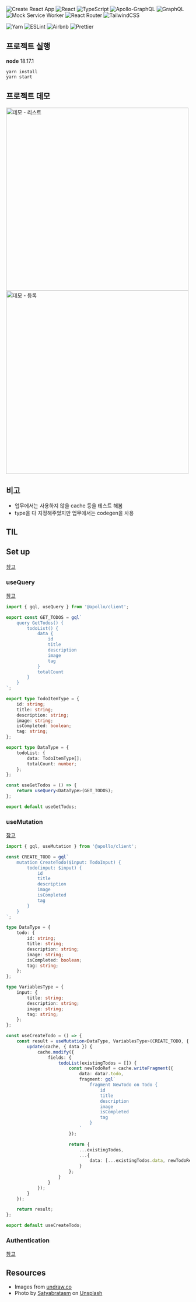 <img src="https://capsule-render.vercel.app/api?section=header&type=waving&height=300&text=Study%20GraphQL&color=gradient&fontSize=90&animation=fadeIn" alt="" />

![Create React App](https://img.shields.io/badge/create_react_app-303846?style=for-the-badge&logo=createreactapp&logoColor=09D3AC)
![React](https://img.shields.io/badge/react-%2320232a.svg?style=for-the-badge&logo=react&logoColor=%2361DAFB)
![TypeScript](https://img.shields.io/badge/typescript-%23007ACC.svg?style=for-the-badge&logo=typescript&logoColor=white)
![Apollo-GraphQL](https://img.shields.io/badge/-ApolloGraphQL-311C87?style=for-the-badge&logo=apollo-graphql)
![GraphQL](https://img.shields.io/badge/-GraphQL-E10098?style=for-the-badge&logo=graphql&logoColor=white)
![Mock Service Worker](https://img.shields.io/badge/Mock_Service_Worker-171717?style=for-the-badge&logo=mockserviceworker&logoColor=FF6A33)
![React Router](https://img.shields.io/badge/React_Router-CA4245?style=for-the-badge&logo=react-router&logoColor=white)
![TailwindCSS](https://img.shields.io/badge/tailwindcss-%2338B2AC.svg?style=for-the-badge&logo=tailwind-css&logoColor=white)

![Yarn](https://img.shields.io/badge/yarn-%232C8EBB.svg?style=for-the-badge&logo=yarn&logoColor=white)
![ESLint](https://img.shields.io/badge/ESLint-4B3263?style=for-the-badge&logo=eslint&logoColor=white)
![Airbnb](https://img.shields.io/badge/Airbnb-%23ff5a5f.svg?style=for-the-badge&logo=Airbnb&logoColor=white)
![Prettier](https://img.shields.io/badge/prettier-1A2C34?style=for-the-badge&logo=prettier&logoColor=F7BA3E)

## 프로젝트 실행
**node** 18.17.1

```
yarn install
yarn start
```

## 프로젝트 데모

<img width="500" alt="데모 - 리스트" src="https://github.com/akffkdahffkdgo77/study-graphql/assets/52883505/788359d1-1edc-4845-ae33-5b31114116f7">
<img width="500" alt="데모 - 등록" src="https://github.com/akffkdahffkdgo77/study-graphql/assets/52883505/c66c74db-f5db-45a6-8dde-23e765c21470">

## 비고
- 업무에서는 사용하지 않을 cache 등을 테스트 해봄
- type을 다 지정해주었지만 업무에서는 codegen을 사용

## TIL

## Set up

[참고](https://www.apollographql.com/docs/react/get-started)

### useQuery

[참고](https://www.apollographql.com/docs/react/data/queries#executing-a-query)

```ts
import { gql, useQuery } from '@apollo/client';

export const GET_TODOS = gql`
    query GetTodos() {
        todoList() {
            data {
                id
                title
                description
                image
                tag
            }
            totalCount
        }
    }
`;

export type TodoItemType = {
    id: string;
    title: string;
    description: string;
    image: string;
    isCompleted: boolean;
    tag: string;
};

export type DataType = {
    todoList: {
        data: TodoItemType[];
        totalCount: number;
    };
};

const useGetTodos = () => {
    return useQuery<DataType>(GET_TODOS);
};

export default useGetTodos;

```

### useMutation

[참고](https://www.apollographql.com/docs/react/data/mutations#executing-a-mutation)

```ts
import { gql, useMutation } from '@apollo/client';

const CREATE_TODO = gql`
    mutation CreateTodo($input: TodoInput) {
        todo(input: $input) {
            id
            title
            description
            image
            isCompleted
            tag
        }
    }
`;

type DataType = {
    todo: {
        id: string;
        title: string;
        description: string;
        image: string;
        isCompleted: boolean;
        tag: string;
    };
};

type VariablesType = {
    input: {
        title: string;
        description: string;
        image: string;
        tag: string;
    };
};

const useCreateTodo = () => {
    const result = useMutation<DataType, VariablesType>(CREATE_TODO, {
        update(cache, { data }) {
            cache.modify({
                fields: {
                    todoList(existingTodos = []) {
                        const newTodoRef = cache.writeFragment({
                            data: data?.todo,
                            fragment: gql`
                                fragment NewTodo on Todo {
                                    id
                                    title
                                    description
                                    image
                                    isCompleted
                                    tag
                                }
                            `
                        });

                        return {
                            ...existingTodos,
                            ...{
                                data: [...existingTodos.data, newTodoRef]
                            }
                        };
                    }
                }
            });
        }
    });

    return result;
};

export default useCreateTodo;

```

### Authentication

[참고](https://able.bio/AnasT/apollo-graphql-async-access-token-refresh--470t1c8)

## Resources

-   Images from [undraw.co](https://undraw.co/illustrations)
-   Photo by <a href="https://unsplash.com/@smpicturez?utm_source=unsplash&utm_medium=referral&utm_content=creditCopyText">Satyabratasm</a> on <a href="https://unsplash.com/photos/u_kMWN-BWyU?utm_source=unsplash&utm_medium=referral&utm_content=creditCopyText">Unsplash</a>
